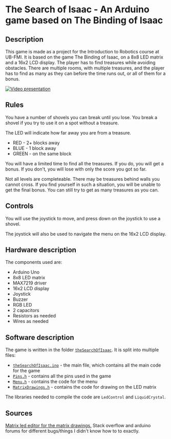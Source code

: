 # The Search of Isaac - An Arduino game based on The Binding of Isaac

## Description

This game is made as a project for the Introduction to Robotics course at UB-FMI. It is based on the game The Binding of Isaac, on a 8x8 LED matrix and a 16x2 LCD display. The player has to find treasures while avoiding obstacles. There are multiple rooms, with multiple treasures, and the player has to find as many as they can before the time runs out, or all of them for a bonus.

[![Video presentation](https://img.youtube.com/vi/xvz5uj__94M/hqdefault.jpg)](https://www.youtube.com/watch?v=xvz5uj__94M)
## Rules

You have a number of shovels you can break until you lose. You break a shovel if you try to use it on a spot without a treasure.

The LED will indicate how far away you are from a treasure.
- RED - 2+ blocks away
- BLUE - 1 block away
- GREEN - on the same block

You will have a limited time to find all the treasures. If you do, you will get a bonus. If you don't, you will lose with only the score you got so far.

Not all levels are completeable. There may be treasures behind walls you cannot cross. If you find yourself in such a situation, you will be unable to get the final bonus. You can still try to get as many treasures as you can.

## Controls

You will use the joystick to move, and press down on the joystick to use a shovel.

The joystick will also be used to navigate the menu on the 16x2 LCD display.

## Hardware description

The components used are:
- Arduino Uno
- 8x8 LED matrix
- MAX7219 driver
- 16x2 LCD display
- Joystick
- Buzzer
- RGB LED
- 2 capacitors
- Resistors as needed
- Wires as needed

## Software description

The game is written in the folder [`theSearchOfIsaac`](theSearchOfIsaac). It is split into multiple files:
- [`theSearchOfIsaac.ino`](theSearchOfIsaac/theSearchOfIsaac.ino) - the main file, which contains all the main code for the game
- [`Pins.h`](theSearchOfIsaac/Pins.h) - contains all the pins used in the game
- [`Menu.h`](theSearchOfIsaac/Menu.h) - contains the code for the menu
- [`MatrixDrawings.h`](theSearchOfIsaac/MatrixDrawings) - contains the code for drawing on the LED matrix

The libraries needed to compile the code are `LedControl` and `LiquidCrystal`.

## Sources

[Matrix led editor for the matrix drawings.](https://xantorohara.github.io/led-matrix-editor)
Stack overflow and arduino forums for different bugs/things I didn't know how to to exactly.
